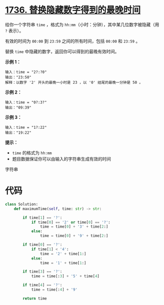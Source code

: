 <!--
 * @Description: 
 * @Autor: Au3C2
 * @Date: 2021-07-24 10:50:27
 * @LastEditors: Au3C2
 * @LastEditTime: 2021-07-24 10:50:27
-->
# [1736. 替换隐藏数字得到的最晚时间](https://leetcode-cn.com/problems/latest-time-by-replacing-hidden-digits/)

给你一个字符串 `time` ，格式为 `hh:mm`（小时：分钟），其中某几位数字被隐藏（用 `?` 表示）。

有效的时间为 `00:00` 到 `23:59` 之间的所有时间，包括 `00:00` 和 `23:59` 。

替换 `time` 中隐藏的数字，返回你可以得到的最晚有效时间。

 

**示例 1：**

```
输入：time = "2?:?0"
输出："23:50"
解释：以数字 '2' 开头的最晚一小时是 23 ，以 '0' 结尾的最晚一分钟是 50 。
```

**示例 2：**

```
输入：time = "0?:3?"
输出："09:39"
```

**示例 3：**

```
输入：time = "1?:22"
输出："19:22"
```

 

**提示：**

-   `time` 的格式为 `hh:mm`
-   题目数据保证你可以由输入的字符串生成有效的时间

字符串

# 代码

```python
class Solution:
    def maximumTime(self, time: str) -> str:

        if time[1] == '?':
            if time[0] == '2' or time[0] == '?':
                time = time[0] + '3' + time[2:]
            else:
                time = time[0] + '9' + time[2:]

        if time[0] == '?':
            if time[1] < '4':
                time = '2' + time[1:]
            else:
                time = '1' + time[1:]

        if time[3] == '?':
            time = time[:3] + '5' + time[4]

        if time[4] == '?':
            time = time[:4] + '9'

        return time
```